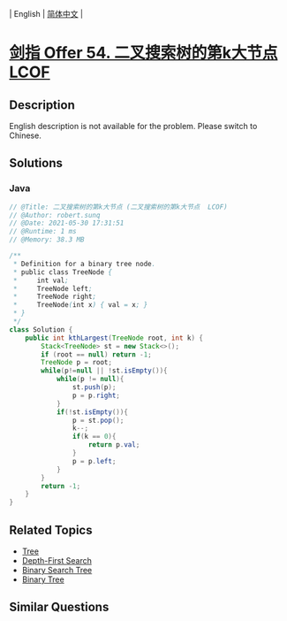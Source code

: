 
| English | [简体中文](README.md) |

# [剑指 Offer 54. 二叉搜索树的第k大节点  LCOF](https://leetcode.cn//problems/er-cha-sou-suo-shu-de-di-kda-jie-dian-lcof/)

## Description

English description is not available for the problem. Please switch to Chinese.

## Solutions


### Java

```Java
// @Title: 二叉搜索树的第k大节点 (二叉搜索树的第k大节点  LCOF)
// @Author: robert.sunq
// @Date: 2021-05-30 17:31:51
// @Runtime: 1 ms
// @Memory: 38.3 MB

/**
 * Definition for a binary tree node.
 * public class TreeNode {
 *     int val;
 *     TreeNode left;
 *     TreeNode right;
 *     TreeNode(int x) { val = x; }
 * }
 */
class Solution {
    public int kthLargest(TreeNode root, int k) {
        Stack<TreeNode> st = new Stack<>();
        if (root == null) return -1;
        TreeNode p = root;
        while(p!=null || !st.isEmpty()){
            while(p != null){
                st.push(p);
                p = p.right;
            }
            if(!st.isEmpty()){
                p = st.pop();
                k--;
                if(k == 0){
                    return p.val;
                }
                p = p.left;
            }
        }
        return -1;
    }
}
```



## Related Topics

- [Tree](https://leetcode.cn//tag/tree)
- [Depth-First Search](https://leetcode.cn//tag/depth-first-search)
- [Binary Search Tree](https://leetcode.cn//tag/binary-search-tree)
- [Binary Tree](https://leetcode.cn//tag/binary-tree)

## Similar Questions


